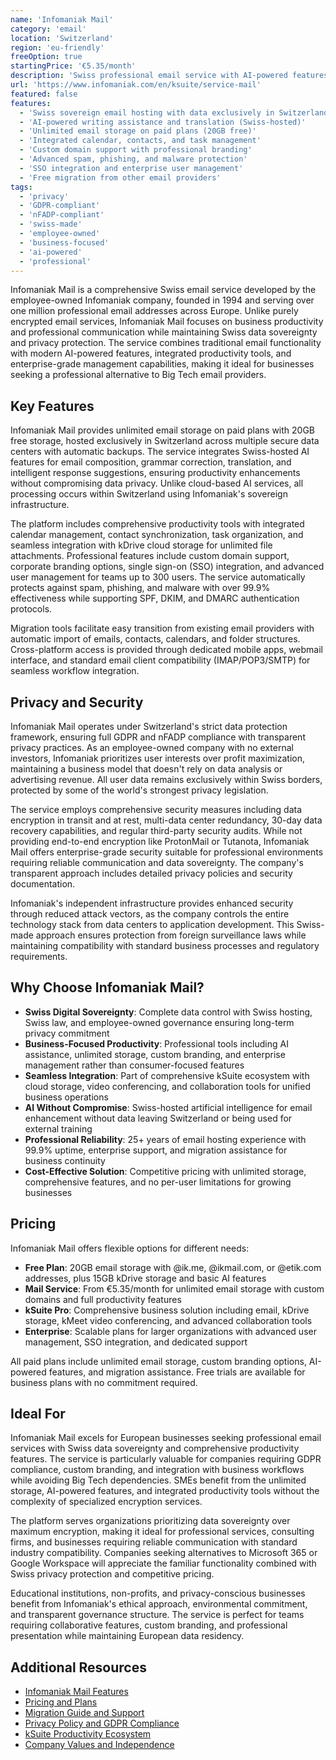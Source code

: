 ```yaml
---
name: 'Infomaniak Mail'
category: 'email'
location: 'Switzerland'
region: 'eu-friendly'
freeOption: true
startingPrice: '€5.35/month'
description: 'Swiss professional email service with AI-powered features, unlimited storage, and comprehensive business productivity tools from employee-owned Infomaniak.'
url: 'https://www.infomaniak.com/en/ksuite/service-mail'
featured: false
features:
  - 'Swiss sovereign email hosting with data exclusively in Switzerland'
  - 'AI-powered writing assistance and translation (Swiss-hosted)'
  - 'Unlimited email storage on paid plans (20GB free)'
  - 'Integrated calendar, contacts, and task management'
  - 'Custom domain support with professional branding'
  - 'Advanced spam, phishing, and malware protection'
  - 'SSO integration and enterprise user management'
  - 'Free migration from other email providers'
tags:
  - 'privacy'
  - 'GDPR-compliant'
  - 'nFADP-compliant'
  - 'swiss-made'
  - 'employee-owned'
  - 'business-focused'
  - 'ai-powered'
  - 'professional'
---
```


Infomaniak Mail is a comprehensive Swiss email service developed by the employee-owned Infomaniak company, founded in 1994 and serving over one million professional email addresses across Europe. Unlike purely encrypted email services, Infomaniak Mail focuses on business productivity and professional communication while maintaining Swiss data sovereignty and privacy protection. The service combines traditional email functionality with modern AI-powered features, integrated productivity tools, and enterprise-grade management capabilities, making it ideal for businesses seeking a professional alternative to Big Tech email providers.

## Key Features

Infomaniak Mail provides unlimited email storage on paid plans with 20GB free storage, hosted exclusively in Switzerland across multiple secure data centers with automatic backups. The service integrates Swiss-hosted AI features for email composition, grammar correction, translation, and intelligent response suggestions, ensuring productivity enhancements without compromising data privacy. Unlike cloud-based AI services, all processing occurs within Switzerland using Infomaniak's sovereign infrastructure.

The platform includes comprehensive productivity tools with integrated calendar management, contact synchronization, task organization, and seamless integration with kDrive cloud storage for unlimited file attachments. Professional features include custom domain support, corporate branding options, single sign-on (SSO) integration, and advanced user management for teams up to 300 users. The service automatically protects against spam, phishing, and malware with over 99.9% effectiveness while supporting SPF, DKIM, and DMARC authentication protocols.

Migration tools facilitate easy transition from existing email providers with automatic import of emails, contacts, calendars, and folder structures. Cross-platform access is provided through dedicated mobile apps, webmail interface, and standard email client compatibility (IMAP/POP3/SMTP) for seamless workflow integration.

## Privacy and Security

Infomaniak Mail operates under Switzerland's strict data protection framework, ensuring full GDPR and nFADP compliance with transparent privacy practices. As an employee-owned company with no external investors, Infomaniak prioritizes user interests over profit maximization, maintaining a business model that doesn't rely on data analysis or advertising revenue. All user data remains exclusively within Swiss borders, protected by some of the world's strongest privacy legislation.

The service employs comprehensive security measures including data encryption in transit and at rest, multi-data center redundancy, 30-day data recovery capabilities, and regular third-party security audits. While not providing end-to-end encryption like ProtonMail or Tutanota, Infomaniak Mail offers enterprise-grade security suitable for professional environments requiring reliable communication and data sovereignty. The company's transparent approach includes detailed privacy policies and security documentation.

Infomaniak's independent infrastructure provides enhanced security through reduced attack vectors, as the company controls the entire technology stack from data centers to application development. This Swiss-made approach ensures protection from foreign surveillance laws while maintaining compatibility with standard business processes and regulatory requirements.

## Why Choose Infomaniak Mail?

- **Swiss Digital Sovereignty**: Complete data control with Swiss hosting, Swiss law, and employee-owned governance ensuring long-term privacy commitment
- **Business-Focused Productivity**: Professional tools including AI assistance, unlimited storage, custom branding, and enterprise management rather than consumer-focused features
- **Seamless Integration**: Part of comprehensive kSuite ecosystem with cloud storage, video conferencing, and collaboration tools for unified business operations
- **AI Without Compromise**: Swiss-hosted artificial intelligence for email enhancement without data leaving Switzerland or being used for external training
- **Professional Reliability**: 25+ years of email hosting experience with 99.9% uptime, enterprise support, and migration assistance for business continuity
- **Cost-Effective Solution**: Competitive pricing with unlimited storage, comprehensive features, and no per-user limitations for growing businesses

## Pricing

Infomaniak Mail offers flexible options for different needs:

- **Free Plan**: 20GB email storage with @ik.me, @ikmail.com, or @etik.com addresses, plus 15GB kDrive storage and basic AI features
- **Mail Service**: From €5.35/month for unlimited email storage with custom domains and full productivity features
- **kSuite Pro**: Comprehensive business solution including email, kDrive storage, kMeet video conferencing, and advanced collaboration tools
- **Enterprise**: Scalable plans for larger organizations with advanced user management, SSO integration, and dedicated support

All paid plans include unlimited email storage, custom branding options, AI-powered features, and migration assistance. Free trials are available for business plans with no commitment required.

## Ideal For

Infomaniak Mail excels for European businesses seeking professional email services with Swiss data sovereignty and comprehensive productivity features. The service is particularly valuable for companies requiring GDPR compliance, custom branding, and integration with business workflows while avoiding Big Tech dependencies. SMEs benefit from the unlimited storage, AI-powered features, and integrated productivity tools without the complexity of specialized encryption services.

The platform serves organizations prioritizing data sovereignty over maximum encryption, making it ideal for professional services, consulting firms, and businesses requiring reliable communication with standard industry compatibility. Companies seeking alternatives to Microsoft 365 or Google Workspace will appreciate the familiar functionality combined with Swiss privacy protection and competitive pricing.

Educational institutions, non-profits, and privacy-conscious businesses benefit from Infomaniak's ethical approach, environmental commitment, and transparent governance structure. The service is perfect for teams requiring collaborative features, custom branding, and professional presentation while maintaining European data residency.

## Additional Resources

- [Infomaniak Mail Features](https://www.infomaniak.com/en/ksuite/service-mail)
- [Pricing and Plans](https://www.infomaniak.com/en/hosting/service-mail/prices)
- [Migration Guide and Support](https://www.infomaniak.com/en/ksuite/service-mail/ecosystem)
- [Privacy Policy and GDPR Compliance](https://www.infomaniak.com/en/legal/general-data-protection-regulation)
- [kSuite Productivity Ecosystem](https://www.infomaniak.com/en/ksuite)
- [Company Values and Independence](https://www.infomaniak.com/en/about)
